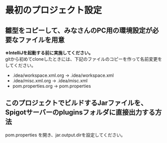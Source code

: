 # 最初のプロジェクト設定
## 雛型をコピーして、みなさんのPC用の環境設定が必要なファイルを用意  
**※IntelliJを起動する前に実施してください。**  
gitから初めてcloneしたときには、下記のファイルのコピーを作って名前変更をしてください。
- .idea/workspace.xml.org → .idea/workspace.xml
- .idea/misc.xml.org → .idea/misc.xml
- pom.properties.org → pom.properties

## このプロジェクトでビルドするJarファイルを、Spigotサーバーのpluginsフォルダに直接出力する方法
pom.properties を開き、jar.output.dirを設定してください。

